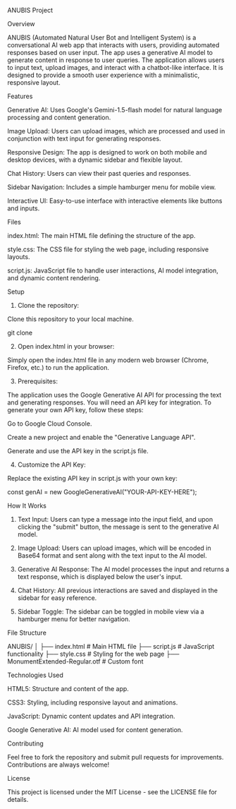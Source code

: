 ANUBIS Project

Overview

ANUBIS (Automated Natural User Bot and Intelligent System) is a conversational AI web app that interacts with users, providing automated responses based on user input. The app uses a generative AI model to generate content in response to user queries. The application allows users to input text, upload images, and interact with a chatbot-like interface. It is designed to provide a smooth user experience with a minimalistic, responsive layout.

Features

Generative AI: Uses Google's Gemini-1.5-flash model for natural language processing and content generation.

Image Upload: Users can upload images, which are processed and used in conjunction with text input for generating responses.

Responsive Design: The app is designed to work on both mobile and desktop devices, with a dynamic sidebar and flexible layout.

Chat History: Users can view their past queries and responses.

Sidebar Navigation: Includes a simple hamburger menu for mobile view.

Interactive UI: Easy-to-use interface with interactive elements like buttons and inputs.


Files

index.html: The main HTML file defining the structure of the app.

style.css: The CSS file for styling the web page, including responsive layouts.

script.js: JavaScript file to handle user interactions, AI model integration, and dynamic content rendering.


Setup

1. Clone the repository:

Clone this repository to your local machine.

git clone <repository-url>

2. Open index.html in your browser:

Simply open the index.html file in any modern web browser (Chrome, Firefox, etc.) to run the application.

3. Prerequisites:

The application uses the Google Generative AI API for processing the text and generating responses. You will need an API key for integration. To generate your own API key, follow these steps:

Go to Google Cloud Console.

Create a new project and enable the "Generative Language API".

Generate and use the API key in the script.js file.


4. Customize the API Key:

Replace the existing API key in script.js with your own key:

const genAI = new GoogleGenerativeAI("YOUR-API-KEY-HERE");

How It Works

1. Text Input: Users can type a message into the input field, and upon clicking the "submit" button, the message is sent to the generative AI model.


2. Image Upload: Users can upload images, which will be encoded in Base64 format and sent along with the text input to the AI model.


3. Generative AI Response: The AI model processes the input and returns a text response, which is displayed below the user's input.


4. Chat History: All previous interactions are saved and displayed in the sidebar for easy reference.


5. Sidebar Toggle: The sidebar can be toggled in mobile view via a hamburger menu for better navigation.



File Structure

ANUBIS/
│
├── index.html      # Main HTML file
├── script.js       # JavaScript functionality
├── style.css       # Styling for the web page
├── MonumentExtended-Regular.otf  # Custom font

Technologies Used

HTML5: Structure and content of the app.

CSS3: Styling, including responsive layout and animations.

JavaScript: Dynamic content updates and API integration.

Google Generative AI: AI model used for content generation.


Contributing

Feel free to fork the repository and submit pull requests for improvements. Contributions are always welcome!

License

This project is licensed under the MIT License - see the LICENSE file for details.

